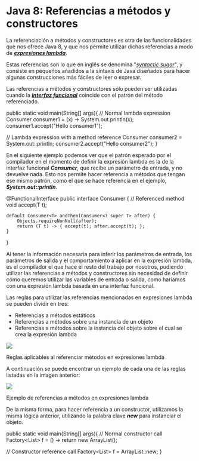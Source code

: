 # Java 8: Referencias a métodos y constructores


La referenciación a métodos y constructores es otra de las funcionalidades que nos ofrece Java 8, y que nos permite utilizar dichas referencias a modo de [](https://davidfuentes.blog/2019/02/03/java-8-expresiones-lambda/)**_[expresiones lambda](https://davidfuentes.blog/2019/02/03/java-8-expresiones-lambda/)_**.

Estas referencias son lo que en inglés se denomina "_[syntactic sugar](https://en.wikipedia.org/wiki/Syntactic_sugar)_", y consiste en pequeños añadidos a la sintaxis de Java diseñados para hacer algunas construcciones más fáciles de leer o expresar.

Las referencias a métodos y constructores sólo pueden ser utilizadas cuando la [**_interfaz funcional_**](https://davidfuentes.blog/2019/03/11/java-8-interfaces-funcionales/) coincide con el patrón del método referenciado.

public static void main(String\[\] args){
   // Normal lambda expression
   Consumer<String> consumer1 = (x) -> System.out.println(x);
   consumer1.accept("Hello consumer1");

   // Lambda expression with a method reference
   Consumer<String> consumer2 = System.out::println;
   consumer2.accept("Hello consumer2");
}

En el siguiente ejemplo podemos ver que el patrón esperado por el compilador en el momento de definir la expresión lambda es la de la interfaz funcional **_Consumer<T>_**, que recibe un parámetro de entrada, y no devuelve nada. Esto nos permite hacer referencia a métodos que tengan ese mismo patrón, como el que se hace referencia en el ejemplo, **_System.out::println_**.

@FunctionalInterface
public interface Consumer<T> {
    // Referenced method
    void accept(T t);

    default Consumer<T> andThen(Consumer<? super T> after) {
        Objects.requireNonNull(after);
        return (T t) -> { accept(t); after.accept(t); };
    }
}

Al tener la información necesaria para inferir los parámetros de entrada, los parámetros de salida y el comportamiento a aplicar en la expresión lambda, es el compilador el que hace el resto del trabajo por nosotros, pudiendo utilizar las referencias a métodos y constructores sin necesidad de definir cómo queremos utilizar las variables de entrada o salida, como haríamos con una expresión lambda basada en una interfaz funcional.

Las reglas para utilizar las referencias mencionadas en expresiones lambda se pueden dividir en tres:

- Referencias a métodos estáticos
- Referencias a métodos sobre una instancia de un objeto
- Referencias a métodos sobre la instancia del objeto sobre el cual se crea la expresión lambda

![](https://lh6.googleusercontent.com/V7jgH1uQLvBqQ6Zqgwl1aGTIEVzbVKkrqa2IYNaUQFlmjg-ad15Gn_hppQ-jEP_sEsKYDVvHzK7bzWJMpJcjEuZDxkMbMtvjnUAf9rU_YelxLzvtKDP_lIN784quBPX3bdIipNsCowoaA7sczg)


Reglas aplicables al referenciar métodos en expresiones lambda

A continuación se puede encontrar un ejemplo de cada una de las reglas listadas en la imagen anterior:

![](https://lh3.googleusercontent.com/eoio3bA8J5g9rRqPHELu4skE4P0LaiFGKc_Nsz83q5rjMvoES_01GLLCt9b6aECwtEnQhyt79yJf3e1_QG6tgtg22SjbV6qduPonLnxemQJlklLTfBP9eY0AZwbPQ3J4UDgLddX6wwba0yN36w)

Ejemplo de referencias a métodos en expresiones lambda

De la misma forma, para hacer referencia a un constructor, utilizamos la misma lógica anterior, utilizando la palabra clave _**new**_ para instanciar el objeto.

public static void main(String\[\] args){
   // Normal constructor call
   Factory<List<String>> f = () -> return new ArrayList<String>();

   // Constructor reference call
   Factory<List<String>> f = ArrayList<String>::new;
}


